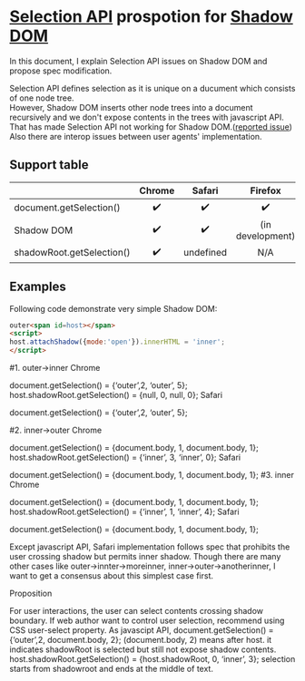 # [Selection API](https://www.w3.org/TR/selection-api/) prospotion for [Shadow DOM](https://www.w3.org/TR/shadow-dom/)
In this document, I explain Selection API issues on Shadow DOM and propose spec modification.  

Selection API defines selection as it is unique on a ducument which consists of one node tree.  
However, Shadow DOM inserts other node trees into a document recursively and we don't expose contents in the trees with javascript API.  
That has made Selection API not working for Shadow DOM.([reported issue](https://github.com/w3c/webcomponents/issues/79))  
Also there are interop issues between user agents' implementation.  

## Support table
|                           |   Chrome  | Safari | Firefox | Edge |
|------------               |:---------:|:------:|:------:|:------:|
| document.getSelection()   |    ✔️     |   ✔️   |✔️|✔️|
| Shadow DOM                |  ✔️       | ✔️     | (in development) | (under consideration) | 
| shadowRoot.getSelection() |  ✔️       |  undefined  | N/A| N/A |

## Examples
Following code demonstrate very simple Shadow DOM:
```html
outer<span id=host></span>
<script>
host.attachShadow({mode:'open'}).innerHTML = 'inner';
</script>
```


#1. outer->inner
Chrome

document.getSelection() = {‘outer’,2, ‘outer’, 5};
host.shadowRoot.getSelection() = {null, 0, null, 0};
Safari

document.getSelection() = {‘outer’,2, ‘outer’, 5};

#2. inner->outer
Chrome

document.getSelection() = {document.body, 1, document.body, 1};
host.shadowRoot.getSelection() = {‘inner’, 3, ‘inner’, 0};
Safari

document.getSelection() = {document.body, 1, document.body, 1};
#3. inner
Chrome

document.getSelection() = {document.body, 1, document.body, 1};
host.shadowRoot.getSelection() = {‘inner’, 1, ‘inner’, 4};
Safari

document.getSelection() = {document.body, 1, document.body, 1};

Except javascript API, Safari implementation follows spec that prohibits the user crossing shadow but permits inner shadow.
Though there are many other cases like outer->innter->moreinner, inner->outer->anotherinner, I want to get a consensus about this simplest case first. 


Proposition

For user interactions, the user can select contents crossing shadow boundary.
If web author want to control user selection, recommend using CSS user-select property.
As javascipt API,
document.getSelection() = {‘outer’,2, document.body, 2};
                (document.body, 2) means after host.
it indicates shadowRoot is selected but still not expose shadow contents.
host.shadowRoot.getSelection() = {host.shadowRoot, 0, ‘inner’, 3};
selection starts from shadowroot and ends at the middle of text.
